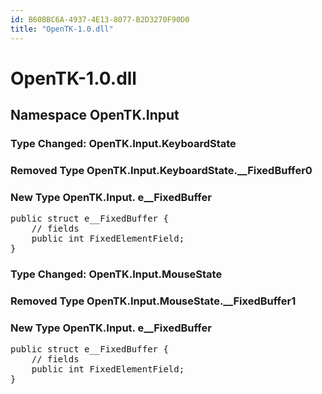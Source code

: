 ```yaml
---
id: B60BBC6A-4937-4E13-8077-B2D3270F90D0
title: "OpenTK-1.0.dll"
---
```


# OpenTK-1.0.dll

## Namespace OpenTK.Input

### Type Changed: OpenTK.Input.KeyboardState

### Removed Type  <span class='breaking' data-is-breaking="">OpenTK.Input.KeyboardState.<keys>__FixedBuffer0</keys></span>

### New Type OpenTK.Input. <keys>e__FixedBuffer</keys>

<pre class='added' data-is-non-breaking="">
public struct <keys>e__FixedBuffer {
	// fields
	<span class='added added-field ' data-is-non-breaking="">public int FixedElementField;</span>
}
</keys></pre>





### Type Changed: OpenTK.Input.MouseState

### Removed Type  <span class='breaking' data-is-breaking="">OpenTK.Input.MouseState.<buttons>__FixedBuffer1</buttons></span>

### New Type OpenTK.Input. <buttons>e__FixedBuffer</buttons>

<pre class='added' data-is-non-breaking="">
public struct <buttons>e__FixedBuffer {
	// fields
	<span class='added added-field ' data-is-non-breaking="">public int FixedElementField;</span>
}
</buttons></pre>
